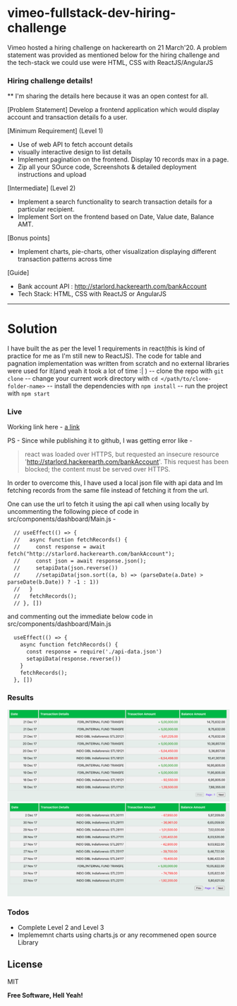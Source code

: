 # vimeo-fullstack-dev-hiring-challenge

Vimeo hosted a hiring challenge on hackerearth on 21 March'20. A problem statement was provided as mentioned below for the hiring challenge and the tech-stack we could use were HTML, CSS with ReactJS/AngularJS

### Hiring challenge details!
** I'm sharing the details here because it was an open contest for all.

[Problem Statement]
Develop a frontend application which would display account and transaction details fo a user.

[Minimum Requirement] (Level 1)
  - Use of web API to fetch account details
  - visually interactive design to list details
  - Implement pagination on the frontend. Display 10 records max in a page.
  - Zip all your SOurce code, Screenshots & detailed deployment instructions and upload

[Intermediate] (Level 2)
  - Implement a search functionality to search transaction details for a particular recipient.
  - Implement Sort on the frontend based on Date, Value date, Balance AMT.

[Bonus points]
  - Implement charts, pie-charts, other visualization displaying different transaction patterns across time

[Guide]
  - Bank account API : http://starlord.hackerearth.com/bankAccount
  - Tech Stack: HTML, CSS with ReactJS or AngularJS

---

# Solution
I have built the as per the level 1 requirements in react(this is kind of practice for me as I'm still new to ReactJS). The code for table and pagnation implementation was written from scratch and no external libraries were used for it(and yeah it took a lot of time :| )
 -- clone the repo with `git clone`
 -- change your current work directory with `cd </path/to/clone-folder-name>`
 -- install the dependencies with `npm install`
 -- run the project with `npm start`

### Live
Working link here -
[a link](http://saur2729.github.io/vimeo-hiring-hackerearth)

PS - Since while publishing it to github, I was getting error like -
 > react was loaded over HTTPS, but requested an insecure resource 'http://starlord.hackerearth.com/bankAccount'. This request has been blocked; the content must be served over HTTPS.

In order to overcome this, I have used a local json file with api data and Im fetching records from the same file instead of fetching it from the url.

One can use the url to fetch it using the api call when using locally by uncommenting the following piece of code in src/components/dashboard/Main.js -
```
  // useEffect(() => {
  //   async function fetchRecords() {
  //     const response = await fetch("http://starlord.hackerearth.com/bankAccount");
  //     const json = await response.json();
  //     setapiData(json.reverse())
  //     //setapiData(json.sort((a, b) => (parseDate(a.Date) > parseDate(b.Date)) ? -1 : 1))
  //   }
  //   fetchRecords();
  // }, [])
```

and commenting out the immediate below code in src/components/dashboard/Main.js
```
  useEffect(() => {
    async function fetchRecords() {
      const response = require('./api-data.json')
      setapiData(response.reverse())
    }
    fetchRecords();
  }, [])
```

### Results
![Alt text](public/vimeo-pg1.png?raw=true "Page 1 display")
![Alt text](public/vimeo-pg4.png?raw=true "Page 4 display")


### Todos

 - Complete Level 2 and Level 3
 - Implememnt charts using charts.js or any recommened open source Library

License
----

MIT


**Free Software, Hell Yeah!**


